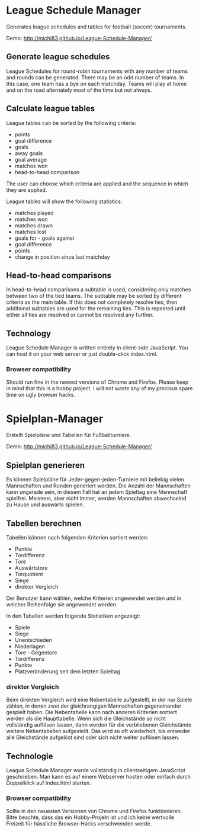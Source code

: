 # League Schedule Manager
Generates league schedules and tables for football (soccer) tournaments.

Demo: http://michi83.github.io/League-Schedule-Manager/

## Generate league schedules
League Schedules for round-robin tournaments with any number of teams and rounds can be generated. There may be an odd number of teams. In this case, one team has a bye on each matchday. Teams will play at home and on the road alternately most of the time but not always.

## Calculate league tables
League tables can be sorted by the following criteria:
* points
* goal difference
* goals
* away goals
* goal average
* matches won
* head-to-head comparison

The user can choose which criteria are applied and the sequence in which they are applied.

League tables will show the following statistics:
* matches played
* matches won
* matches drawn
* matches lost
* goals for - goals against
* goal difference
* points
* change in position since last matchday

## Head-to-head comparisons
In head-to-head comparisons a subtable is used, considering only matches between two of the tied teams. The subtable may be sorted by different criteria as the main table. If this does not completely resolve ties, then additional subtables are used for the remaining ties. This is repeated until either all ties are resolved or cannot be resolved any further.

## Technology
League Schedule Manager is written entirely in client-side JavaScript. You can host it on your web server or just double-click index.html.

### Browser compatibility
Should run fine in the newest versions of Chrome and Firefox. Please keep in mind that this is a hobby project. I will not waste any of my precious spare time on ugly browser hacks.

# Spielplan-Manager
Erstellt Spielpläne und Tabellen für Fußballturniere.

Demo: http://michi83.github.io/League-Schedule-Manager/

## Spielplan generieren
Es können Spielpläne für Jeder-gegen-jeden-Turniere mit beliebig vielen Mannschaften und Runden generiert werden. Die Anzahl der Mannschaften kann ungerade sein, in diesem Fall hat an jedem Spieltag eine Mannschaft spielfrei. Meistens, aber nicht immer, werden Mannschaften abwechselnd zu Hause und auswärts spielen.

## Tabellen berechnen
Tabellen können nach folgenden Kriterien sortiert werden:
* Punkte
* Tordifferenz
* Tore
* Auswärtstore
* Torquotient
* Siege
* direkter Vergleich

Der Benutzer kann wählen, welche Kriterien angewendet werden und in welcher Reihenfolge sie angewendet werden.

In den Tabellen werden folgende Statistiken angezeigt:
* Spiele
* Siege
* Unentschieden
* Niederlagen
* Tore - Gegentore
* Tordifferenz
* Punkte
* Platzveränderung seit dem letzten Spieltag

### direkter Vergleich
Beim direkten Vergleich wird eine Nebentabelle aufgestellt, in der nur Spiele zählen, in denen zwei der gleichrangigen Mannschaften gegeneinander gespielt haben. Die Nebentabelle kann nach anderen Kriterien sortiert werden als die Haupttabelle. Wenn sich die Gleichstände so nicht vollständig auflösen lassen, dann werden für die verbliebenen Gleichstände weitere Nebentabellen aufgestellt. Das wird so oft wiederholt, bis entweder alle Gleichstände aufgelöst sind oder sich nicht weiter auflösen lassen.

## Technologie
League Schedule Manager wurde vollständig in clientseitigem JavaScript geschrieben. Man kann es auf einem Webserver hosten oder einfach durch Doppelklick auf index.html starten.

### Browser compatibility
Sollte in den neuesten Versionen von Chrome und Firefox funktionieren. Bitte beachte, dass das ein Hobby-Projekt ist und ich keine wertvolle Freizeit für hässliche Browser-Hacks verschwenden werde.
